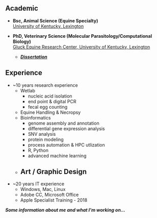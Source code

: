 ## Academic
- **Bsc, Animal Science (Equine Specialty)**\
[University of Kentucky, Lexington](https://www.uky.edu/)

- **PhD, Veterinary Science (Molecular Parasitology/Computational Biology)**\
[Gluck Equine Research Center, University of Kentucky, Lexington](https://gluck.ca.uky.edu/)
  - ***[Dissertation](https://uknowledge.uky.edu/gluck_etds/67/)***

## Experience
- ~10 years research experience
  - Wetlab
    - nucleic acid isolation  
    - end point & digital PCR
    - fecal egg counting
  - Equine Handling & Necropsy
  - Bioinformatics
    - genome assembly and annotation
    - differential gene expression analysis
    - SNV analysis
    - protein modeling
    - process automation & HPC utlization
    - R, Python
    - advanced machine learning
  - Art / Graphic Design
    - 
- ~20 years IT experience
  - Windows, Mac, Linux
  - Adobe CC, Microsoft Office
  - Apple Specialist Training - 2018

***Some information about me and what I'm working on...***
